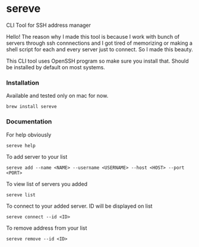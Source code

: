 # sereve
CLI Tool for SSH address manager


Hello!
The reason why I made this tool is because I work with bunch of servers through ssh connnections and I got tired of memorizing or making a shell script for each and every server just to connect.
So I made this beauty.


This CLI tool uses OpenSSH program so make sure you install that. Should be installed by default on most systems.


### Installation
Available and tested only on mac for now.
```
brew install sereve
```


### Documentation

For help obviously
```
sereve help
```


To add server to your list
```
sereve add --name <NAME> --username <USERNAME> --host <HOST> --port <PORT>
```


To view list of servers you added
```
sereve list
```


To connect to your added server. ID will be displayed on list
```
sereve connect --id <ID>
```


To remove address from your list
```
sereve remove --id <ID>
```
